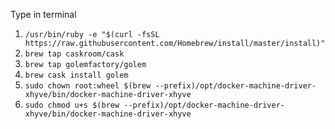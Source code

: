 Type in terminal
1. `/usr/bin/ruby -e "$(curl -fsSL https://raw.githubusercontent.com/Homebrew/install/master/install)"`
2. `brew tap caskroom/cask`
3. `brew tap golemfactory/golem`
4. `brew cask install golem`
5. `sudo chown root:wheel $(brew --prefix)/opt/docker-machine-driver-xhyve/bin/docker-machine-driver-xhyve`
6. `sudo chmod u+s $(brew --prefix)/opt/docker-machine-driver-xhyve/bin/docker-machine-driver-xhyve`